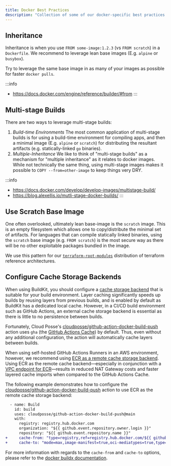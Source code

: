 ```yaml
---
title: Docker Best Practices
description: "Collection of some of our docker-specific best practices."
---
```


## Inheritance

Inheritance is when you use `FROM some-image:1.2.3` (vs `FROM scratch`) in a `Dockerfile`. We recommend to leverage lean base images (E.g. `alpine` or `busybox`).

Try to leverage the same base image in as many of your images as possible for faster `docker pulls`.

:::info
- <https://docs.docker.com/engine/reference/builder/#from>
:::

## Multi-stage Builds

There are two ways to leverage multi-stage builds:

1. *Build-time Environments* The most common application of multi-stage builds is for using a build-time environment for compiling apps, and then a minimal image (E.g. `alpine` or `scratch`) for distributing the resultant artifacts (e.g. statically-linked `go` binaries).
2. *Multiple-Inheritance* We like to think of "multi-stage builds" as a mechanism for "multiple inheritance" as it relates to docker images. While not technically the same thing, using multi-stage images makes it possible to `COPY --from=other-image` to keep things very DRY.

:::info
- <https://docs.docker.com/develop/develop-images/multistage-build/>
- <https://blog.alexellis.io/mutli-stage-docker-builds/>
:::

## Use Scratch Base Image

One often overlooked, ultimately lean base-image is the `scratch` image. This is an empty filesystem which allows one to copy/distribute the minimal set of artifacts. For languages that can compile statically linked binaries, using the `scratch` base image (e.g. `FROM scratch`) is the most secure way as there will be no other exploitable packages bundled in the image.

We use this pattern for our [`terraform-root-modules`](https://github.com/cloudposse/terraform-root-modules) distribution of terraform reference architectures.

## Configure Cache Storage Backends

When using BuildKit, you should configure a [cache storage backend](https://docs.docker.com/build/cache/backends/) that is suitable for your build environment. Layer caching significantly speeds up builds by reusing layers from previous builds, and is enabled by default as BuildKit has a dedicated local cache. However, in a CI/CD build environment such as GitHub Actions, an external cache storage backend is essential as there is little to no persistence between builds.

Fortunately, Cloud Posse's [cloudposse/github-action-docker-build-push](https://github.com/cloudposse/github-action-docker-build-push) action uses `gha` (the [GitHub Actions Cache](https://docs.github.com/en/rest/actions/cache)) by default. Thus, even without any additional configuration, the action will automatically cache layers between builds.

When using self-hosted GitHub Actions Runners in an AWS environment, however, we recommend using [ECR as a remote cache storage backend](https://aws.amazon.com/blogs/containers/announcing-remote-cache-support-in-amazon-ecr-for-buildkit-clients/). Using ECR as the remote cache backend—especially in conjunction with a [VPC endpoint for ECR](https://docs.aws.amazon.com/AmazonECR/latest/userguide/vpc-endpoints.html)—results in reduced NAT Gateway costs and faster layered cache imports when compared to the GitHub Actions Cache.

The following example demonstrates how to configure the [cloudposse/github-action-docker-build-push](https://github.com/cloudposse/github-action-docker-build-push) action to use ECR as the remote cache storage backend:

  ```diff
    - name: Build
      id: build
      uses: cloudposse/github-action-docker-build-push@main
      with:
        registry: registry.hub.docker.com
        organization: "${{ github.event.repository.owner.login }}"
        repository: "${{ github.event.repository.name }}"
+     cache-from: "type=registry,ref=registry.hub.docker.com/${{ github.event.repository.owner.login }}/${{ github.event.repository.name }}:cache"
+     cache-to: "mode=max,image-manifest=true,oci-mediatypes=true,type=registry,ref=registry.hub.docker.com/${{ github.event.repository.owner.login }}/${{ github.event.repository.name }}:cache"
```

For more information with regards to the `cache-from` and `cache-to` options, please refer to the [docker buildx documentation](https://docs.docker.com/reference/cli/docker/buildx/build/#options).
